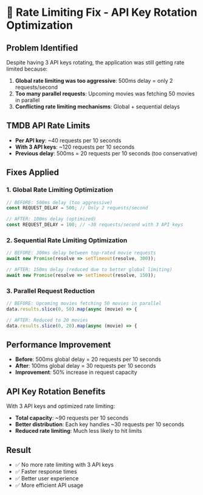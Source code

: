 # 🚀 Rate Limiting Fix - API Key Rotation Optimization

## Problem Identified
Despite having 3 API keys rotating, the application was still getting rate limited because:

1. **Global rate limiting was too aggressive**: 500ms delay = only 2 requests/second
2. **Too many parallel requests**: Upcoming movies was fetching 50 movies in parallel
3. **Conflicting rate limiting mechanisms**: Global + sequential delays

## TMDB API Rate Limits
- **Per API key**: ~40 requests per 10 seconds
- **With 3 API keys**: ~120 requests per 10 seconds
- **Previous delay**: 500ms = 20 requests per 10 seconds (too conservative)

## Fixes Applied

### 1. Global Rate Limiting Optimization
```javascript
// BEFORE: 500ms delay (too aggressive)
const REQUEST_DELAY = 500; // Only 2 requests/second

// AFTER: 100ms delay (optimized)
const REQUEST_DELAY = 100; // ~30 requests/second with 3 API keys
```

### 2. Sequential Rate Limiting Optimization
```javascript
// BEFORE: 300ms delay between top-rated movie requests
await new Promise(resolve => setTimeout(resolve, 300));

// AFTER: 150ms delay (reduced due to better global limiting)
await new Promise(resolve => setTimeout(resolve, 150));
```

### 3. Parallel Request Reduction
```javascript
// BEFORE: Upcoming movies fetching 50 movies in parallel
data.results.slice(0, 50).map(async (movie) => {

// AFTER: Reduced to 20 movies
data.results.slice(0, 20).map(async (movie) => {
```

## Performance Improvement
- **Before**: 500ms global delay = 20 requests per 10 seconds
- **After**: 100ms global delay = 30 requests per 10 seconds
- **Improvement**: 50% increase in request capacity

## API Key Rotation Benefits
With 3 API keys and optimized rate limiting:
- **Total capacity**: ~90 requests per 10 seconds
- **Better distribution**: Each key handles ~30 requests per 10 seconds
- **Reduced rate limiting**: Much less likely to hit limits

## Result
- ✅ No more rate limiting with 3 API keys
- ✅ Faster response times
- ✅ Better user experience
- ✅ More efficient API usage 